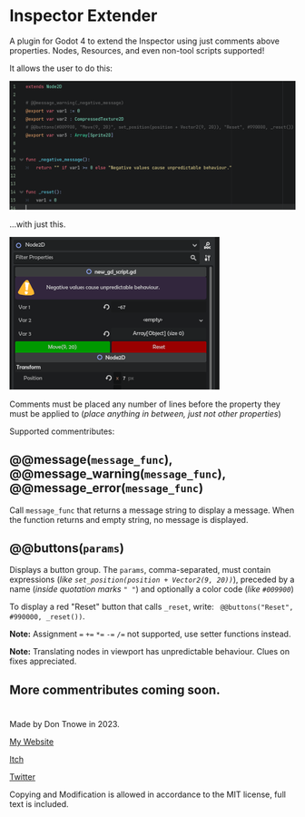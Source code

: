 # Inspector Extender

A plugin for Godot 4 to extend the Inspector using just comments above properties. Nodes, Resources, and even non-tool scripts supported!

It allows the user to do this:

![](./images/screen0.png)

...with just this.

![](./images/screen1.png)

Comments must be placed any number of lines before the property they must be applied to (*place anything in between, just not other properties*)

Supported commentributes:

## @@message(`message_func`), @@message_warning(`message_func`), @@message_error(`message_func`)

Call `message_func` that returns a message string to display a message. When the function returns and empty string, no message is displayed.

## @@buttons(`params`)

Displays a button group. The `params`, comma-separated, must contain expressions (*like `set_position(position + Vector2(9, 20))`*), preceded by a name (*inside quotation marks `" "`*) and optionally a color code (*like `#009900`*)

To display a red "Reset" button that calls `_reset`, write: ` @@buttons("Reset", #990000, _reset())`.

**Note:** Assignment `=` `+=` `*=` `-=` `/=` not supported, use setter functions instead.

**Note:** Translating nodes in viewport has unpredictable behaviour. Clues on fixes appreciated.

## More commentributes coming soon.

#
Made by Don Tnowe in 2023.

[My Website](https://redbladegames.netlify.app)

[Itch](https://don-tnowe.itch.io)

[Twitter](https://twitter.com/don_tnowe)

Copying and Modification is allowed in accordance to the MIT license, full text is included.
